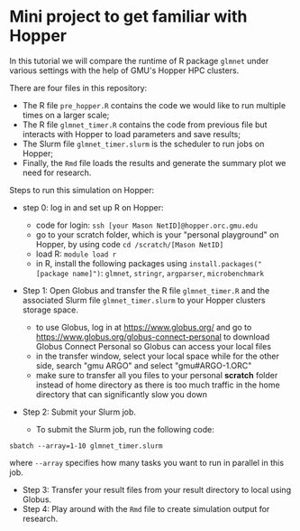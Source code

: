 # Mini project to get familiar with Hopper

In this tutorial we will compare the runtime of R package `glmnet` under various settings with the help of GMU's Hopper HPC clusters. 

There are four files in this repository: 

- The R file `pre_hopper.R` contains the code we would like to run multiple times on a larger scale; 
- The R file `glmnet_timer.R` contains the code from previous file but interacts with Hopper to load parameters and save results; 
- The Slurm file `glmnet_timer.slurm` is the scheduler to run jobs on Hopper;
- Finally, the `Rmd` file loads the results and generate the summary plot we need for research. 

Steps to run this simulation on Hopper: 

- step 0: log in and set up R on Hopper: 
  - code for login: `ssh [your Mason NetID]@hopper.orc.gmu.edu` 
  - go to your scratch folder, which is your "personal playground" on Hopper, by using code `cd /scratch/[Mason NetID]`
  - load R: `module load r` 
  - in R, install the following packages using `install.packages("[package name]")`: `glmnet`, `stringr`, `argparser`, `microbenchmark`

- Step 1: Open Globus and transfer the R file `glmnet_timer.R` and the associated Slurm file `glmnet_timer.slurm` to your Hopper clusters storage space. 
  - to use Globus, log in at https://www.globus.org/ and go to https://www.globus.org/globus-connect-personal to download Globus Connect Personal so Globus can access your local files
  - in the transfer window, select your local space while for the other side, search "gmu ARGO" and select "gmu#ARGO-1.ORC"
  - make sure to transfer all you files to your personal **scratch** folder instead of home directory as there is too much traffic in the home directory that can significantly slow you down
- Step 2: Submit your Slurm job. 
  - To submit the Slurm job, run the following code: 

`sbatch --array=1-10 glmnet_timer.slurm` 

where `--array` specifies how many tasks you want to run in parallel in this job. 

- Step 3: Transfer your result files from your result directory to local using Globus. 
- Step 4: Play around with the `Rmd` file to create simulation output for research. 


